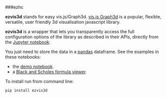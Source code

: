 ###ezhc

**ezvis3d** stands for easy vis.js/Graph3d.
[vis.js Graph3d](http://visjs.org/graph3d_examples.html) is a popular, flexible, versatile, user friendly 3d visualisation javascript library.

**ezvis3d** is a wrapper that lets you transparently access the full configuration options of the library as described in their APIs, directly from the [Jupyter notebook](http://jupyter.org/).

You just need to store the data in a [pandas](http://pandas.pydata.org/) dataframe.
See the examples in these notebooks:
+ the [demo notebook](http://nbviewer.ipython.org/github/oscar6echo/ezvis3d/blob/master/demo_ezvis3d.ipynb).
+ a [Black and Scholes formula viewer](http://nbviewer.ipython.org/github/oscar6echo/ezvis3d/blob/master/BlackScholesViewer.ipynb).

To install run from command line:
```
pip install ezvis3d
```